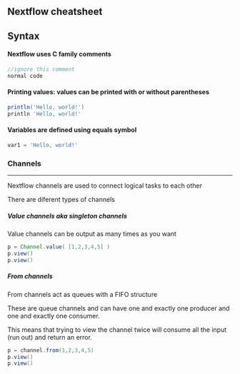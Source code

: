 ## Nextflow cheatsheet

Syntax
------

#### Nextflow uses C family comments
``` groovy
//ignore this comment
normal code
```

#### Printing values: values can be printed with or without parentheses
``` groovy
println('Hello, world!')
println 'Hello, world!'
```

#### Variables are defined using equals symbol
``` groovy
var1 = 'Hello, world!'
```

### Channels
------------
Nextflow channels are used to connect logical tasks to each other

There are diferent types of channels

##### Value channels aka singleton channels
Value channels can be output as many times as you want

``` groovy
p = Channel.value( [1,2,3,4,5] )
p.view()
p.view()
```

##### From channels
From channels act as queues with a FIFO structure

These are queue channels and can have one and exactly one producer and one and exactly one consumer.

This means that trying to view the channel twice will consume all the input (run out) and return an error.

```groovy
p = channel.from(1,2,3,4,5)
p.view()
p.view()
```